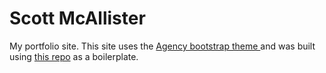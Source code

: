 Scott McAllister
====================

My portfolio site. This site uses the [Agency bootstrap theme ](http://startbootstrap.com/templates/agency/) and was built using [this repo](https://github.com/y7kim/agency-jekyll-theme) as a boilerplate. 
